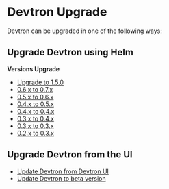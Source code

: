 # Devtron Upgrade

Devtron can be upgraded in one of the following ways:

## Upgrade Devtron using Helm

**Versions Upgrade**

- [Upgrade to 1.5.0](devtron-upgrade-1.5.0.md)
- [0.6.x to 0.7.x](devtron-upgrade-0.6.x-0.7.x.md)
- [0.5.x to 0.6.x](devtron-upgrade-0.5.x-0.6.x.md)
- [0.4.x to 0.5.x](devtron-upgrade-0.4.x-0.5.x.md)
- [0.4.x to 0.4.x](devtron-upgrade-0.4.x-0.4.x.md)
- [0.3.x to 0.4.x](devtron-upgrade-0.3.x-0.4.x.md)
- [0.3.x to 0.3.x](devtron-upgrade-0.3.x-0.3.x.md)
- [0.2.x to 0.3.x](devtron-upgrade-0.2.x-0.3.x.md)

## Upgrade Devtron from the UI

- [Update Devtron from Devtron UI](upgrade-devtron-ui.md)
- [Update Devtron to beta version](devtron-upgrade-to-beta.md)

